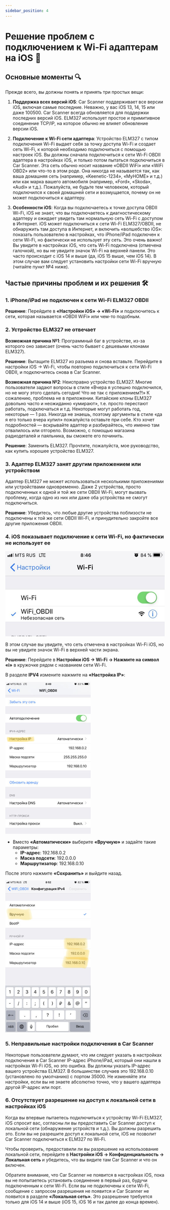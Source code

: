```yaml
---
sidebar_position: 4
---
```


# Решение проблем с подключением к Wi-Fi адаптерам на iOS 📱

## Основные моменты 🔍

Прежде всего, вы должны понять и принять три простых вещи:

1. **Поддержка всех версий iOS**: Car Scanner поддерживает все версии iOS, включая самые последние. Неважно, у вас iOS 13, 14, 15 или даже 100500. Car Scanner всегда обновляется для поддержки последних версий iOS. ELM327 использует простое и примитивное соединение TCP/IP, на которое обычно не влияет обновление версии iOS.

2. **Подключение к Wi-Fi сети адаптера**: Устройство ELM327 с типом подключения Wi-Fi выдает себя за точку доступа Wi-Fi и создает сеть Wi-Fi, к которой необходимо подключиться с помощью настроек iOS. Вы должны сначала подключиться к сети Wi-Fi OBDII адаптера в настройках iOS, и только потом пытаться подключиться в Car Scanner. Эта сеть обычно носит название «OBDII WiFi» или «WiFi OBD2» или что-то в этом роде. Она никогда не называется так, как ваша домашняя сеть (например, «Keenetic-1234», «MyHOME» и т.д.) или как марка вашего автомобиля (например, «Ford», «Skoda», «Audi» и т.д.). Пожалуйста, не будьте тем человеком, который подключился к своей домашней сети и возмущается, почему он не может подключиться к адаптеру.

3. **Особенности iOS**: Когда вы подключаетесь к точке доступа OBDII Wi-Fi, iOS не знает, что вы подключаетесь к диагностическому адаптеру и ожидает увидеть там нормальную сеть Wi-Fi с доступом в Интернет. iOS может подключиться к сети Wi-Fi ELM327/OBDII, не обнаружить там доступа в Интернет, и включить «волшебство iOS»: показать пользователю в настройках, что iPhone/iPad подключен к сети Wi-Fi, но фактически не использует эту сеть. Это очень важно! Вы увидите в настройках iOS, что сеть Wi-Fi подключена (отмечена галочкой), но вы не увидите значок Wi-Fi на верхней панели. Это часто происходит с iOS 14 и выше (да, iOS 15 выше, чем iOS 14). В этом случае вам следует установить настройки сети Wi-Fi вручную (читайте пункт №4 ниже).

## Частые причины проблем и их решения 🛠️

### 1. iPhone/iPad не подключен к сети Wi-Fi ELM327 OBDII

**Решение**: Перейдите в **«Настройки iOS» -> «Wi-Fi»** и подключитесь к сети, которая называется «OBDII WiFi» или чем-то подобным.

### 2. Устройство ELM327 не отвечает

**Возможная причина №1**: Программный баг в устройстве, из-за которого оно зависает (очень часто бывает с дешевыми клонами ELM327).

**Решение**: Вытащите ELM327 из разъема и снова вставьте. Перейдите в настройки iOS -> Wi-Fi, чтобы повторно подключиться к сети Wi-Fi OBDII, и подключитесь снова в Car Scanner.

**Возможная причина №2**: Неисправно устройство ELM327. Многие пользователи задают вопросы в стиле «Вчера я успешно подключился, но не могу этого сделать сегодня! Что не так с приложением?!» К сожалению, проблема не в приложении. Китайские клоны ELM327 довольно часто и неожиданно «умирают», т.е. просто перестают работать, подключаться и т.д. Некоторые могут работать год, некоторые — 1 раз. Никогда не знаешь, поэтому аргументы в стиле «да я его только вчера купил» пожалуйста оставьте при себе. Кто хочет подробностей — вскрывайте адаптер и разбирайтесь, что именно там отвалилось или отгорело. Возможно, с помощью магазина радиодеталей и паяльника, вы сможете его починить.

**Решение**: Заменить ELM327. Прочтите, пожалуйста, мое руководство, как купить хорошее устройство ELM327.

### 3. Адаптер ELM327 занят другим приложением или устройством

Адаптер ELM327 не может использоваться несколькими приложениями или устройствами одновременно. Даже 2 устройства, просто подключенных к одной и той же сети OBDII Wi-Fi, могут вызвать проблему, когда одно из них или даже оба устройства не смогут подключиться.

**Решение**: Убедитесь, что любые другие устройства поблизости не подключены к той же сети OBDII Wi-Fi, и принудительно закройте все другие приложения OBDII.

### 4. iOS показывает подключение к сети Wi-Fi, но фактически не использует ее

![iOS показывает подключение к сети Wi-Fi](./img/ios-wifi-troubleshooting/wifi_ru_1.jpg)

В этом случае вы увидите, что сеть отмечена в настройках Wi-Fi iOS, но вы не увидите значок Wi-Fi в верхней части экрана.

**Решение**: Перейдите в **Настройки iOS -> Wi-Fi -> Нажмите на символ «i»** в кружочке рядом с названием сети Wi-Fi.

В разделе **IPV4** измените нажмите на **«Настройка IP»**:

![IPV4](./img/ios-wifi-troubleshooting/wifi_ru_2.jpg)

- Вместо **«Автоматически»** выберите **«Вручную»** и задайте такие параметры:
  - **IP-адрес**: 192.168.0.2
  - **Маска подсети**: 192.0.0.0
  - **Маршрутизатор**: 192.168.0.10

После этого нажмите **«Сохранить»** и выйдите назад.

![Сохранить](./img/ios-wifi-troubleshooting/wifi_ru_3.jpg)

### 5. Неправильные настройки подключения в Car Scanner

Некоторые пользователи думают, что им следует указать в настройках подключения в Car Scanner IP-адрес iPhone/iPad, который они нашли в настройках Wi-Fi iOS, но это ошибка. Вы должны указать IP-адрес вашего устройства ELM327. В большинстве случаев это 192.168.0.10 (установлено по умолчанию) с портом 35000. Не изменяйте эти настройки, если вы не знаете абсолютно точно, что у вашего адаптера другой IP-адрес или порт.

### 6. Отсутствует разрешение на доступ к локальной сети в настройках iOS

Когда вы впервые пытаетесь подключиться к устройству Wi-Fi ELM327, iOS спросит вас, согласны ли вы предоставить Car Scanner доступ к локальной сети (обнаружение устройств и т.д.). Вы должны разрешить это. Если вы не разрешите доступ к локальной сети, iOS не позволит Car Scanner подключиться к ELM327 по Wi-Fi.

Чтобы проверить, предоставили ли вы разрешение на использование локальной сети, перейдите в **Настройки iOS -> Конфиденциальность -> Локальная сеть** и убедитесь, что вы видите там Car Scanner и что он включен.

Обратите внимание, что Car Scanner не появится в настройках iOS, пока вы не попытаетесь установить соединение в первый раз, будучи подключенным к сети Wi-Fi. Если вы не подключены к сети Wi-Fi, сообщение с запросом разрешения не появится и Car Scanner не появится в разделе **«Локальная сеть»**. Это разрешение требуется только для iOS 14 и выше (iOS 15, iOS 16 и так далее до конца времен).
